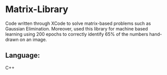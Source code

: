 # Matrix-Library
Code written through XCode to solve matrix-based problems such as Gaussian Elimination. Moreover, used this library for machine based learning using 200 epochs to correctly identify 65% of the numbers hand-drawn on an image.

## Language:
C++ 
